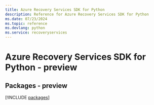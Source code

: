 ```yaml
---
title: Azure Recovery Services SDK for Python
description: Reference for Azure Recovery Services SDK for Python
ms.date: 07/23/2024
ms.topic: reference
ms.devlang: python
ms.service: recoveryservices
---
```

# Azure Recovery Services SDK for Python - preview
## Packages - preview
[!INCLUDE [packages](recovery-services-index.md)]